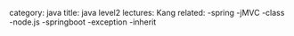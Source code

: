 category: java
title: java level2
lectures: Kang
related:
-spring
-jMVC
-class
-node.js
-springboot
-exception
-inherit
